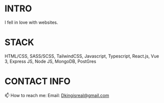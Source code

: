 # INTRO
I fell in love with websites.

# STACK
HTML/CSS,
SASS/SCSS,
TailwindCSS,
Javascript,
Typescript,
React.js,
Vue 3,
Express JS,
Node JS,
MongoDB,
PostGres

# CONTACT INFO
📫 How to reach me:
Email: Dkingisreal@gmail.com


<!---
Izrael707/Izrael707 is a ✨ special ✨ repository because its `README.md` (this file) appears on your GitHub profile.
You can click the Preview link to take a look at your changes.
--->
